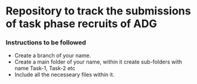 # Repository to track the submissions of task phase recruits of ADG


### Instructions to be followed
*  Create a branch of your name.
*  Create a main folder of your name, within it create sub-folders with name Task-1, Task-2 etc
*  Include all the necesseary files within it.
